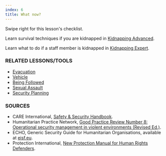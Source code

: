 ```yaml
---
index: 6
title: What now?
---
```

Swipe right for this lesson's checklist.

Learn survival techniques if you are kidnapped in [Kidnapping Advanced](umbrella://incident-response/kidnapping/advanced).

Learn what to do if a staff member is kidnapped in [Kidnapping Expert](umbrella://incident-response/kidnapping/expert).

### RELATED LESSONS/TOOLS

*   [Evacuation](umbrella://incident-response/evacuation)
*   [Vehicle](umbrella://travel/vehicles)
*   [Being Followed](umbrella://work/being-followed/beginner)
*   [Sexual Assault](umbrella://incident-response/sexual-assault)
*   [Security Planning](umbrella://assess-your-risk/security-planning)

### SOURCES

*   CARE International, [Safety & Security Handbook](https://www.eisf.eu/wp-content/uploads/2014/09/0614-Macpherson-2004-CARE-International-Safety-and-Security-Handbook.pdf).
*   Humanitarian Practice Network, [Good Practice Review Number 8: Operational security management in violent environments (Revised Ed.)](http://odihpn.org/wp-content/uploads/2010/11/GPR_8_revised2.pdf).
*   ECHO, Generic Security Guide for Humanitarian Organisations, available at [eisf.eu](https://www.eisf.eu/library/generic-security-guide-for-humanitarian-organisations/).
*   Protection International, [New Protection Manual for Human Rights Defenders](https://www.protectioninternational.org/en/node/1106).